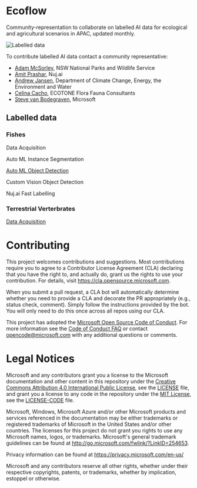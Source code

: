 Ecoflow
==============================

Community-representation to collaborate on labelled AI data for ecological and agricultural scenarios in APAC, updated monthly.

![Labelled data](/docs/ecoflow.png)

To contribute labelled AI data contact a community representative:
* [Adam McSorley](mailto:adam.mcsorley@environment.nsw.gov.au), NSW National Parks and Wildlife Service
* [Amit Prashar](mailto:amit@envir.ai), Nuj.ai
* [Andrew Jansen](mailto:andrew.jansen@awe.gov.au), Department of Climate Change, Energy, the Environment and Water
* [Celina Cacho](mailto:celina.cacho@riotinto.com), ECOTONE Flora Fauna Consultants
* [Steve van Bodegraven](mailto:Steve.VanBodegraven@microsoft.com), Microsoft 

## Labelled data

### Fishes

Data Acquisition

Auto ML Instance Segmentation

[Auto ML Object Detection](https://github.com/microsoft/Ecoflow/tree/main/notebooks/fishes/auto-ml-object-detection)

Custom Vision Object Detection

Nuj.ai Fast Labelling

### Terrestrial Verterbrates

[Data Acquisition](https://github.com/microsoft/Ecoflow/tree/main/notebooks/terrestrial-vertebrates/data-acquisition)

# Contributing

This project welcomes contributions and suggestions.  Most contributions require you to agree to a
Contributor License Agreement (CLA) declaring that you have the right to, and actually do, grant us
the rights to use your contribution. For details, visit https://cla.opensource.microsoft.com.

When you submit a pull request, a CLA bot will automatically determine whether you need to provide
a CLA and decorate the PR appropriately (e.g., status check, comment). Simply follow the instructions
provided by the bot. You will only need to do this once across all repos using our CLA.

This project has adopted the [Microsoft Open Source Code of Conduct](https://opensource.microsoft.com/codeofconduct/).
For more information see the [Code of Conduct FAQ](https://opensource.microsoft.com/codeofconduct/faq/) or
contact [opencode@microsoft.com](mailto:opencode@microsoft.com) with any additional questions or comments.

# Legal Notices

Microsoft and any contributors grant you a license to the Microsoft documentation and other content
in this repository under the [Creative Commons Attribution 4.0 International Public License](https://creativecommons.org/licenses/by/4.0/legalcode),
see the [LICENSE](LICENSE) file, and grant you a license to any code in the repository under the [MIT License](https://opensource.org/licenses/MIT), see the
[LICENSE-CODE](LICENSE-CODE) file.

Microsoft, Windows, Microsoft Azure and/or other Microsoft products and services referenced in the documentation
may be either trademarks or registered trademarks of Microsoft in the United States and/or other countries.
The licenses for this project do not grant you rights to use any Microsoft names, logos, or trademarks.
Microsoft's general trademark guidelines can be found at http://go.microsoft.com/fwlink/?LinkID=254653.

Privacy information can be found at https://privacy.microsoft.com/en-us/

Microsoft and any contributors reserve all other rights, whether under their respective copyrights, patents,
or trademarks, whether by implication, estoppel or otherwise.

